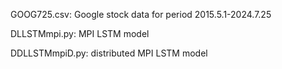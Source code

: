 GOOG725.csv:                      Google stock data for period 2015.5.1-2024.7.25

DLLSTMmpi.py:                     MPI LSTM model

DDLLSTMmpiD.py:                  distributed MPI LSTM model
